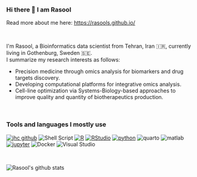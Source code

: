 ### Hi there 👋 I am Rasool

Read more about me here: https://rasools.github.io/
<br />

<br />

I'm Rasool, a Bioinformatics data scientist from  Tehran, Iran 🇮🇷, currently living in  Gothenburg, Sweden 🇸🇪.
<br />
I summarize my research interests as follows: 

- Precision medicine through omics analysis for biomarkers and drug targets discovery.
- Developing computational platforms for integrative omics analysis.
- Cell-line optimization via Systems-Biology-based approaches to improve quality and quantity of biotherapeutics production.

<br />

### Tools and languages I mostly use
[![jhc github](https://img.shields.io/badge/GitHub-jhrcook-181717.svg?style=plastic&logo=github)](https://github.com/jhrcook)
![Shell Script](https://img.shields.io/badge/shell_script-%23121011.svg?style=plastic&logo=gnu-bash&logoColor=white)
[![R](https://img.shields.io/badge/-script-276DC3.svg?style=plastic&logo=R)](https://cran.r-project.org)
[![RStudio](https://img.shields.io/badge/RStudio-project-75AADB.svg?style=plastic&logo=RStudio)](https://www.rstudio.com)
[![python](https://img.shields.io/badge/Python-3.9-3776AB.svg?style=plastic&logo=python&logoColor=white)](https://www.python.org)
![quarto](https://img.shields.io/badge/Quarto-75AADB.svg?style=plastic&logo=quarto&logoColor=black)
![matlab](https://img.shields.io/badge/Matlab-5C2D91.svg?style=plastic&logo=matlab&logoColor=white)
[![jupyter](https://img.shields.io/badge/Jupyter-Lab-F37626.svg?style=plastic&logo=Jupyter)](https://jupyterlab.readthedocs.io/en/stable)
![Docker](https://img.shields.io/badge/docker-%230db7ed.svg?style=plastic&logo=docker&logoColor=white)
![Visual Studio](https://img.shields.io/badge/Visual%20Studio-5C2D91.svg?style=plastic&logo=visual-studio&logoColor=white)

<br />

![Rasool's github stats](https://github-readme-stats.vercel.app/api?username=Rasools&show_icons=true&hide_border=true&hide=stars)



